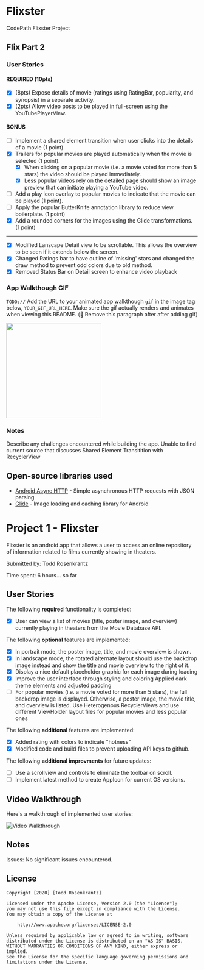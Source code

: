 # Flixster
CodePath Flixster Project
## Flix Part 2

### User Stories

#### REQUIRED (10pts)

- [X] (8pts) Expose details of movie (ratings using RatingBar, popularity, and synopsis) in a separate activity.
- [X] (2pts) Allow video posts to be played in full-screen using the YouTubePlayerView.

#### BONUS

- [ ] Implement a shared element transition when user clicks into the details of a movie (1 point).
- [X] Trailers for popular movies are played automatically when the movie is selected (1 point).
  - [X] When clicking on a popular movie (i.e. a movie voted for more than 5 stars) the video should be played immediately.
  - [X] Less popular videos rely on the detailed page should show an image preview that can initiate playing a YouTube video.
- [ ] Add a play icon overlay to popular movies to indicate that the movie can be played (1 point).
- [ ] Apply the popular ButterKnife annotation library to reduce view boilerplate. (1 point)
- [X] Add a rounded corners for the images using the Glide transformations. (1 point)

**********************************************
- [X] Modified Lanscape Detail view to be scrollable.  This allows the overview to be seen if it extends below the screen.
- [X] Changed Ratings bar to have outline of 'missing' stars and changed the draw method to prevent odd colors due to old method.
- [X] Removed Status Bar on Detail screen to enhance video playback

### App Walkthough GIF

`TODO://` Add the URL to your animated app walkthough `gif` in the image tag below, `YOUR_GIF_URL_HERE`. Make sure the gif actually renders and animates when viewing this README. (🚫 Remove this paragraph after after adding gif)

<img src='Flixster_2.gif' width=250><br>

### Notes

Describe any challenges encountered while building the app.
Unable to find current source that discusses Shared Element Transitition with RecyclerView

## Open-source libraries used
- [Android Async HTTP](https://github.com/codepath/CPAsyncHttpClient) - Simple asynchronous HTTP requests with JSON parsing
- [Glide](https://github.com/bumptech/glide) - Image loading and caching library for Android
# Project 1 - Flixster

Flixster is an android app that allows a user to access an online repository of information related to films currently showing in theaters.

Submitted by: Todd Rosenkrantz

Time spent: 6 hours... so far

## User Stories

The following **required** functionality is completed:
* [X] User can view a list of movies (title, poster image, and overview) currently playing in theaters from the Movie Database API.

The following **optional** features are implemented:
* [X] In portrait mode, the poster image, title, and movie overview is shown.
* [X] In landscape mode, the rotated alternate layout should use the backdrop image instead and show the title and movie overview to the right of it.
* [X] Display a nice default placeholder graphic for each image during loading
* [X] Improve the user interface through styling and coloring
      Applied dark theme elements and adjusted padding
* [ ] For popular movies (i.e. a movie voted for more than 5 stars), the full backdrop image is displayed.
      Otherwise, a poster image, the movie title, and overview is listed. Use Heterogenous RecyclerViews
      and use different ViewHolder layout files for popular movies and less popular ones
      
The following **additional** features are implemented:

* [X] Added rating with colors to indicate "hotness"
* [X] Modified code and build files to prevent uploading API keys to github.

The following **additional improvments** for future updates:
* [ ] Use a scrollview and controls to eliminate the toolbar on scroll.
* [ ] Implement latest method to create AppIcon for current OS versions.

## Video Walkthrough

Here's a walkthrough of implemented user stories:

<img src='Flixster_1.gif' title='Video Walkthrough' alt='Video Walkthrough' />

## Notes

Issues:
    No significant issues encountered.
    
## License

    Copyright [2020] [Todd Rosenkrantz]

    Licensed under the Apache License, Version 2.0 (the "License");
    you may not use this file except in compliance with the License.
    You may obtain a copy of the License at

        http://www.apache.org/licenses/LICENSE-2.0

    Unless required by applicable law or agreed to in writing, software
    distributed under the License is distributed on an "AS IS" BASIS,
    WITHOUT WARRANTIES OR CONDITIONS OF ANY KIND, either express or implied.
    See the License for the specific language governing permissions and
    limitations under the License.
